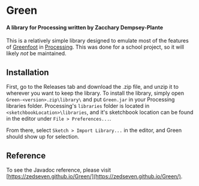 # Green
#### A library for Processing written by Zacchary Dempsey-Plante
This is a relatively simple library designed to emulate most of the features of [Greenfoot](https://www.greenfoot.org/) in [Processing](https://processing.org/).
This was done for a school project, so it will likely _not_ be maintained. 

## Installation
First, go to the Releases tab and download the .zip file, and unzip it to wherever you want to keep the library.
To install the library, simply open `Green-<version>.zip\library\` and put `Green.jar` in your Processing libraries folder.
Processing's `libraries` folder is located in `<sketchbookLocation>\libraries`, and it's sketchbook location can be found in the editor under `File > Preferences...`.

From there, select `Sketch > Import Library...` in the editor, and Green should show up for selection.

## Reference
To see the Javadoc reference, please visit [https://zedseven.github.io/Green/](https://zedseven.github.io/Green/).
